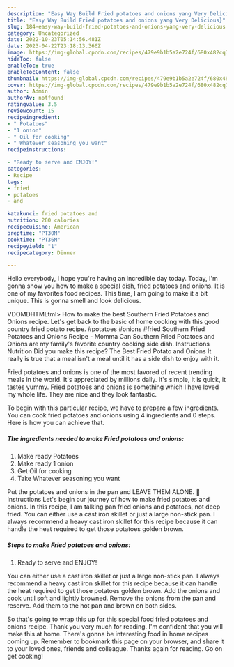 ```yaml
---
description: "Easy Way Build Fried potatoes and onions yang Very Delicious}"
title: "Easy Way Build Fried potatoes and onions yang Very Delicious}"
slug: 184-easy-way-build-fried-potatoes-and-onions-yang-very-delicious
category: Uncategorized
date: 2022-10-23T05:14:56.481Z
date: 2023-04-22T23:18:13.366Z
image: https://img-global.cpcdn.com/recipes/479e9b1b5a2e724f/680x482cq70/fried-potatoes-and-onions-recipe-main-photo.jpg
hideToc: false
enableToc: true
enableTocContent: false
thumbnail: https://img-global.cpcdn.com/recipes/479e9b1b5a2e724f/680x482cq70/fried-potatoes-and-onions-recipe-main-photo.jpg
cover: https://img-global.cpcdn.com/recipes/479e9b1b5a2e724f/680x482cq70/fried-potatoes-and-onions-recipe-main-photo.jpg
author: Admin
authorAv: notfound
ratingvalue: 3.5
reviewcount: 15
recipeingredient:
- " Potatoes"
- "1 onion"
- " Oil for cooking"
- " Whatever seasoning you want"
recipeinstructions:

- "Ready to serve and ENJOY!"
categories:
- Recipe
tags:
- fried
- potatoes
- and

katakunci: fried potatoes and 
nutrition: 280 calories
recipecuisine: American
preptime: "PT30M"
cooktime: "PT36M"
recipeyield: "1"
recipecategory: Dinner

---
```



Hello everybody, I hope you're having an incredible day today. Today, I'm gonna show you how to make a special dish, fried potatoes and onions. It is one of my favorites food recipes. This time, I am going to make it a bit unique. This is gonna smell and look delicious.

VDOMDHTMLtml&gt; How to make the best Southern Fried Potatoes and Onions recipe. Let&#39;s get back to the basic of home cooking with this good country fried potato recipe. #potatoes #onions #fried Southern Fried Potatoes and Onions Recipe - Momma Can Southern Fried Potatoes and Onions are my family&#39;s favorite country cooking side dish. Instructions Nutrition Did you make this recipe? The Best Fried Potato and Onions It really is true that a meal isn&#39;t a meal until it has a side dish to enjoy with it.

Fried potatoes and onions is one of the most favored of recent trending meals in the world. It's appreciated by millions daily. It's simple, it is quick, it tastes yummy. Fried potatoes and onions is something which I have loved my whole life. They are nice and they look fantastic.


To begin with this particular recipe, we have to prepare a few ingredients. You can cook fried potatoes and onions using 4 ingredients and 0 steps. Here is how you can achieve that.

<!--inarticleads1-->

##### The ingredients needed to make Fried potatoes and onions:

1. Make ready  Potatoes
1. Make ready 1 onion
1. Get  Oil for cooking
1. Take  Whatever seasoning you want


Put the potatoes and onions in the pan and LEAVE THEM ALONE. 🔪 Instructions Let&#39;s begin our journey of how to make fried potatoes and onions. In this recipe, I am talking pan fried onions and potatoes, not deep fried. You can either use a cast iron skillet or just a large non-stick pan. I always recommend a heavy cast iron skillet for this recipe because it can handle the heat required to get those potatoes golden brown. 

<!--inarticleads2-->

##### Steps to make Fried potatoes and onions:


1. Ready to serve and ENJOY!

You can either use a cast iron skillet or just a large non-stick pan. I always recommend a heavy cast iron skillet for this recipe because it can handle the heat required to get those potatoes golden brown. Add the onions and cook until soft and lightly browned. Remove the onions from the pan and reserve. Add them to the hot pan and brown on both sides. 

So that's going to wrap this up for this special food fried potatoes and onions recipe. Thank you very much for reading. I'm confident that you will make this at home. There's gonna be interesting food in home recipes coming up. Remember to bookmark this page on your browser, and share it to your loved ones, friends and colleague. Thanks again for reading. Go on get cooking!

